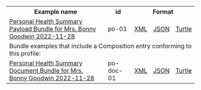 <table class="list" width="100%">            
   <tr>
     <th>Example name</th>
     <th>id</th>
     <th colspan="3">Format</th>
   </tr>
   <tr>
      <td><a href="Composition-phs-01.html">Personal Health Summary Payload Bundle for Mrs. Bonny Goodwin 2022-11-28</a></td>
      <td>po-01</td>
      <td><a href="Composition-phs-01.xml.html">XML</a></td>
      <td><a href="Composition-phs-01.json.html">JSON</a></td>
      <td><a href="Composition-phs-01.ttl.html">Turtle</a></td>
   </tr>    
   <tr>
      <td colspan="5">Bundle examples that include a Composition entry conforming to this profile:</td>
   </tr>
   <tr>
      <td><a href="Bundle-phs-doc-01.html">Personal Health Summary Document Bundle for Mrs. Bonny Goodwin 2022-11-28</a></td>
      <td>po-doc-01</td>
      <td><a href="Bundle-phs-doc-01.xml.html">XML</a></td>
      <td><a href="Bundle-phs-doc-01.json.html">JSON</a></td>
      <td><a href="Bundle-phs-doc-01.ttl.html">Turtle</a></td>
   </tr>              
</table>